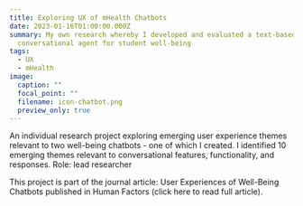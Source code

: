 ```yaml
---
title: Exploring UX of mHealth Chatbots
date: 2023-01-16T01:00:00.000Z
summary: My own research whereby I developed and evaluated a text-based SMS
  conversational agent for student well-being
tags:
  - UX
  - mHealth
image:
  caption: ""
  focal_point: ""
  filename: icon-chatbot.png
  preview_only: true
---
```

An individual research project exploring emerging user experience themes relevant to two well-being chatbots - one of which I created. I identified 10 emerging themes relevant to conversational features, functionality, and responses.
Role: lead researcher

This project is part of the journal article: User Experiences of Well-Being Chatbots published in Human Factors (click here to read full article).
